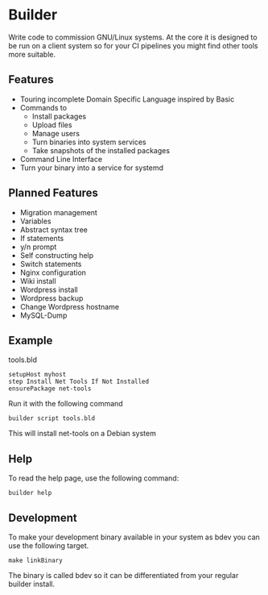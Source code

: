 # Builder
Write code to commission GNU/Linux systems. 
At the core it is designed to be run on a client system so for your CI pipelines you might
find other tools more suitable.

## Features
- Touring incomplete Domain Specific Language inspired by Basic
- Commands to 
  - Install packages
  - Upload files
  - Manage users
  - Turn binaries into system services
  - Take snapshots of the installed packages
- Command Line Interface
- Turn your binary into a service for systemd

## Planned Features
- Migration management
- Variables
- Abstract syntax tree
- If statements
- y/n prompt
- Self constructing help
- Switch statements
- Nginx configuration
- Wiki install
- Wordpress install
- Wordpress backup
- Change Wordpress hostname
- MySQL-Dump

## Example
tools.bld
```
setupHost myhost
step Install Net Tools If Not Installed
ensurePackage net-tools
```

Run it with the following command
```
builder script tools.bld
```

This will install net-tools on a Debian system
## Help
To read the help page, use the following command:
```
builder help
```

## Development
To make your development binary available in your system as bdev you can use the following target.
```
make linkBinary
```
The binary is called bdev so it can be differentiated from your regular builder install.
